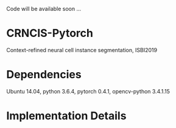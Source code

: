 Code will be available soon ...
# CRNCIS-Pytorch
Context-refined neural cell instance segmentation, ISBI2019

# Dependencies
Ubuntu 14.04, python 3.6.4, pytorch 0.4.1, opencv-python 3.4.1.15  

# Implementation Details
